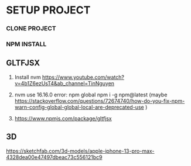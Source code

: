 # SETUP PROJECT

### CLONE PROJECT
### NPM INSTALL

## GLTFJSX

1. Install nvm
https://www.youtube.com/watch?v=4b1Z6ezUsT4&ab_channel=TinNguyen

2. nvm use 16.16.0
error: npm global
npm i -g npm@latest
(maybe
https://stackoverflow.com/questions/72674740/how-do-you-fix-npm-warn-config-global-global-local-are-deprecated-use )

3. https://www.npmjs.com/package/gltfjsx

## 3D

https://sketchfab.com/3d-models/apple-iphone-13-pro-max-4328dea00e47497dbeac73c556121bc9